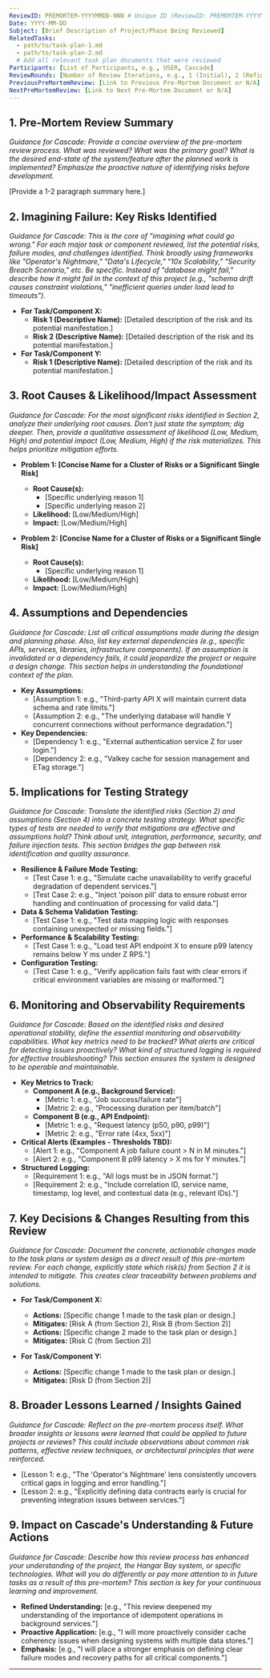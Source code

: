 ```yaml
---
ReviewID: PREMORTEM-YYYYMMDD-NNN # Unique ID (ReviewID: PREMORTEM-YYYYMMDD-NNN
Date: YYYY-MM-DD
Subject: [Brief Description of Project/Phase Being Reviewed]
RelatedTasks:
  - path/to/task-plan-1.md
  - path/to/task-plan-2.md
  # Add all relevant task plan documents that were reviewed
Participants: [List of Participants, e.g., USER, Cascade]
ReviewRounds: [Number of Review Iterations, e.g., 1 (Initial), 2 (Refined), etc.]
PreviousPreMortemReview: [Link to Previous Pre-Mortem Document or N/A]
NextPreMortemReview: [Link to Next Pre-Mortem Document or N/A]
---
```


## 1. Pre-Mortem Review Summary

*Guidance for Cascade: Provide a concise overview of the pre-mortem review process. What was reviewed? What was the primary goal? What is the desired end-state of the system/feature after the planned work is implemented? Emphasize the proactive nature of identifying risks before development.*

[Provide a 1-2 paragraph summary here.]

## 2. Imagining Failure: Key Risks Identified

*Guidance for Cascade: This is the core of "imagining what could go wrong." For each major task or component reviewed, list the potential risks, failure modes, and challenges identified. Think broadly using frameworks like "Operator's Nightmare," "Data's Lifecycle," "10x Scalability," "Security Breach Scenario," etc. Be specific. Instead of "database might fail," describe *how* it might fail in the context of this project (e.g., "schema drift causes constraint violations," "inefficient queries under load lead to timeouts").*

*   **For Task/Component X:**
    *   **Risk 1 (Descriptive Name):** [Detailed description of the risk and its potential manifestation.]
    *   **Risk 2 (Descriptive Name):** [Detailed description of the risk and its potential manifestation.]
*   **For Task/Component Y:**
    *   **Risk 1 (Descriptive Name):** [Detailed description of the risk and its potential manifestation.]

## 3. Root Causes & Likelihood/Impact Assessment

*Guidance for Cascade: For the most significant risks identified in Section 2, analyze their underlying root causes. Don't just state the symptom; dig deeper. Then, provide a qualitative assessment of likelihood (Low, Medium, High) and potential impact (Low, Medium, High) if the risk materializes. This helps prioritize mitigation efforts.*

*   **Problem 1: [Concise Name for a Cluster of Risks or a Significant Single Risk]**
    *   **Root Cause(s):**
        *   [Specific underlying reason 1]
        *   [Specific underlying reason 2]
    *   **Likelihood:** [Low/Medium/High]
    *   **Impact:** [Low/Medium/High]

*   **Problem 2: [Concise Name for a Cluster of Risks or a Significant Single Risk]**
    *   **Root Cause(s):**
        *   [Specific underlying reason 1]
    *   **Likelihood:** [Low/Medium/High]
    *   **Impact:** [Low/Medium/High]

## 4. Assumptions and Dependencies

*Guidance for Cascade: List all critical assumptions made during the design and planning phase. Also, list key external dependencies (e.g., specific APIs, services, libraries, infrastructure components). If an assumption is invalidated or a dependency fails, it could jeopardize the project or require a design change. This section helps in understanding the foundational context of the plan.*

*   **Key Assumptions:**
    *   [Assumption 1: e.g., "Third-party API X will maintain current data schema and rate limits."]
    *   [Assumption 2: e.g., "The underlying database will handle Y concurrent connections without performance degradation."]
*   **Key Dependencies:**
    *   [Dependency 1: e.g., "External authentication service Z for user login."]
    *   [Dependency 2: e.g., "Valkey cache for session management and ETag storage."]

## 5. Implications for Testing Strategy

*Guidance for Cascade: Translate the identified risks (Section 2) and assumptions (Section 4) into a concrete testing strategy. What specific types of tests are needed to verify that mitigations are effective and assumptions hold? Think about unit, integration, performance, security, and failure injection tests. This section bridges the gap between risk identification and quality assurance.*

*   **Resilience & Failure Mode Testing:**
    *   [Test Case 1: e.g., "Simulate cache unavailability to verify graceful degradation of dependent services."]
    *   [Test Case 2: e.g., "Inject 'poison pill' data to ensure robust error handling and continuation of processing for valid data."]
*   **Data & Schema Validation Testing:**
    *   [Test Case 1: e.g., "Test data mapping logic with responses containing unexpected or missing fields."]
*   **Performance & Scalability Testing:**
    *   [Test Case 1: e.g., "Load test API endpoint X to ensure p99 latency remains below Y ms under Z RPS."]
*   **Configuration Testing:**
    *   [Test Case 1: e.g., "Verify application fails fast with clear errors if critical environment variables are missing or malformed."]

## 6. Monitoring and Observability Requirements

*Guidance for Cascade: Based on the identified risks and desired operational stability, define the essential monitoring and observability capabilities. What key metrics need to be tracked? What alerts are critical for detecting issues proactively? What kind of structured logging is required for effective troubleshooting? This section ensures the system is designed to be operable and maintainable.*

*   **Key Metrics to Track:**
    *   **Component A (e.g., Background Service):**
        *   [Metric 1: e.g., "Job success/failure rate"]
        *   [Metric 2: e.g., "Processing duration per item/batch"]
    *   **Component B (e.g., API Endpoint):**
        *   [Metric 1: e.g., "Request latency (p50, p90, p99)"]
        *   [Metric 2: e.g., "Error rate (4xx, 5xx)"]
*   **Critical Alerts (Examples - Thresholds TBD):**
    *   [Alert 1: e.g., "Component A job failure count > N in M minutes."]
    *   [Alert 2: e.g., "Component B p99 latency > X ms for Y minutes."]
*   **Structured Logging:**
    *   [Requirement 1: e.g., "All logs must be in JSON format."]
    *   [Requirement 2: e.g., "Include correlation ID, service name, timestamp, log level, and contextual data (e.g., relevant IDs)."]

## 7. Key Decisions & Changes Resulting from this Review

*Guidance for Cascade: Document the concrete, actionable changes made to the task plans or system design as a direct result of this pre-mortem review. For each change, explicitly state which risk(s) from Section 2 it is intended to mitigate. This creates clear traceability between problems and solutions.*

*   **For Task/Component X:**
    *   **Actions:** [Specific change 1 made to the task plan or design.]
    *   **Mitigates:** [Risk A (from Section 2), Risk B (from Section 2)]
    *   **Actions:** [Specific change 2 made to the task plan or design.]
    *   **Mitigates:** [Risk C (from Section 2)]

*   **For Task/Component Y:**
    *   **Actions:** [Specific change 1 made to the task plan or design.]
    *   **Mitigates:** [Risk D (from Section 2)]

## 8. Broader Lessons Learned / Insights Gained

*Guidance for Cascade: Reflect on the pre-mortem process itself. What broader insights or lessons were learned that could be applied to future projects or reviews? This could include observations about common risk patterns, effective review techniques, or architectural principles that were reinforced.*

*   [Lesson 1: e.g., "The 'Operator's Nightmare' lens consistently uncovers critical gaps in logging and error handling."]
*   [Lesson 2: e.g., "Explicitly defining data contracts early is crucial for preventing integration issues between services."]

## 9. Impact on Cascade's Understanding & Future Actions

*Guidance for Cascade: Describe how this review process has enhanced your understanding of the project, the Hangar Bay system, or specific technologies. What will you do differently or pay more attention to in future tasks as a result of this pre-mortem? This section is key for your continuous learning and improvement.*

*   **Refined Understanding:** [e.g., "This review deepened my understanding of the importance of idempotent operations in background services."]
*   **Proactive Application:** [e.g., "I will more proactively consider cache coherency issues when designing systems with multiple data stores."]
*   **Emphasis:** [e.g., "I will place a stronger emphasis on defining clear failure modes and recovery paths for all critical components."]

---
